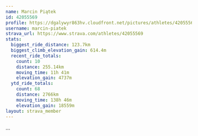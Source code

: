 ```yaml
---
name: Marcin Piątek
id: 42055569
profile: https://dgalywyr863hv.cloudfront.net/pictures/athletes/42055569/12602382/1/large.jpg
username: marcin-piatek
strava_url: https://www.strava.com/athletes/42055569
stats:
  biggest_ride_distance: 123.7km
  biggest_climb_elevation_gain: 614.4m
  recent_ride_totals:
    count: 10
    distance: 255.14km
    moving_time: 11h 41m
    elevation_gain: 4737m
  ytd_ride_totals:
    count: 68
    distance: 2766km
    moving_time: 138h 46m
    elevation_gain: 18559m
layout: strava_member
--- 
```

...

